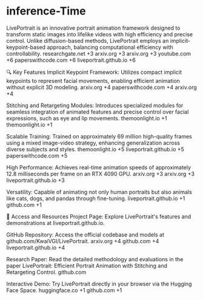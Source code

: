 # inference-Time
LivePortrait is an innovative portrait animation framework designed to transform static images into lifelike videos with high efficiency and precise control. Unlike diffusion-based methods, LivePortrait employs an implicit-keypoint-based approach, balancing computational efficiency with controllability.
researchgate.net
+3
arxiv.org
+3
arxiv.org
+3
youtube.com
+6
paperswithcode.com
+6
liveportrait.github.io
+6

🔍 Key Features
Implicit Keypoint Framework: Utilizes compact implicit keypoints to represent facial movements, enabling efficient animation without explicit 3D modeling.
arxiv.org
+4
paperswithcode.com
+4
arxiv.org
+4

Stitching and Retargeting Modules: Introduces specialized modules for seamless integration of animated features and precise control over facial expressions, such as eye and lip movements.
themoonlight.io
+1
themoonlight.io
+1

Scalable Training: Trained on approximately 69 million high-quality frames using a mixed image-video strategy, enhancing generalization across diverse subjects and styles.
themoonlight.io
+5
liveportrait.github.io
+5
paperswithcode.com
+5

High Performance: Achieves real-time animation speeds of approximately 12.8 milliseconds per frame on an RTX 4090 GPU.
arxiv.org
+3
arxiv.org
+3
liveportrait.github.io
+3

Versatility: Capable of animating not only human portraits but also animals like cats, dogs, and pandas through fine-tuning.
liveportrait.github.io
+1
github.com
+1

📄 Access and Resources
Project Page: Explore LivePortrait's features and demonstrations at liveportrait.github.io.

GitHub Repository: Access the official codebase and models at github.com/KwaiVGI/LivePortrait.
arxiv.org
+4
github.com
+4
liveportrait.github.io
+4

Research Paper: Read the detailed methodology and evaluations in the paper LivePortrait: Efficient Portrait Animation with Stitching and Retargeting Control.
github.com

Interactive Demo: Try LivePortrait directly in your browser via the Hugging Face Space.
huggingface.co
+1
github.com
+1

